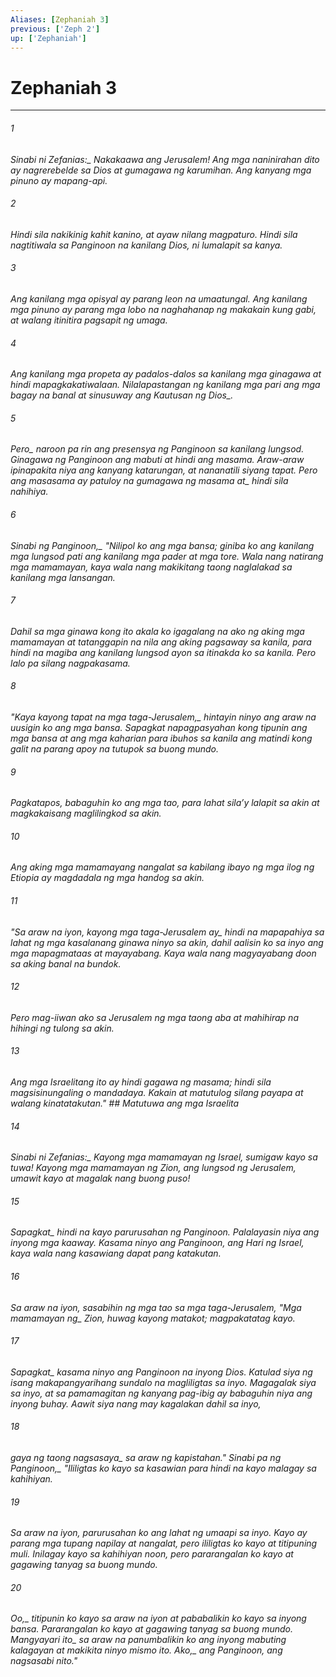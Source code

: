 ```yaml
---
Aliases: [Zephaniah 3]
previous: ['Zeph 2']
up: ['Zephaniah']
---
```

# Zephaniah 3

***






















###### 1 










<i class="trans-change">Sinabi ni Zefanias:_ Nakakaawa ang Jerusalem! Ang mga naninirahan dito ay nagrerebelde sa Dios at gumagawa ng karumihan. Ang kanyang mga pinuno ay mapang-api. 





















###### 2 










Hindi sila nakikinig kahit kanino, at ayaw nilang magpaturo. Hindi sila nagtitiwala sa Panginoon na kanilang Dios, ni lumalapit sa kanya. 





















###### 3 










Ang kanilang mga opisyal ay parang leon na umaatungal. Ang kanilang mga pinuno ay parang mga lobo na naghahanap ng makakain kung gabi, at walang itinitira pagsapit ng umaga. 





















###### 4 










Ang kanilang mga propeta ay padalos-dalos sa kanilang mga ginagawa at hindi mapagkakatiwalaan. Nilalapastangan ng kanilang mga pari ang mga bagay na banal at sinusuway ang Kautusan <i class="trans-change">ng Dios_. 





















###### 5 










<i class="trans-change">Pero_ naroon pa rin ang presensya ng Panginoon sa kanilang lungsod. Ginagawa ng Panginoon ang mabuti at hindi ang masama. Araw-araw ipinapakita niya ang kanyang katarungan, at nananatili siyang tapat. Pero ang masasama ay <i class="trans-change">patuloy na gumagawa ng masama at_ hindi sila nahihiya. 





















###### 6 










<i class="trans-change">Sinabi ng Panginoon,_ "Nilipol ko ang mga bansa; giniba ko ang kanilang mga lungsod pati ang kanilang mga pader at mga tore. Wala nang natirang mga mamamayan, kaya wala nang makikitang taong naglalakad sa kanilang mga lansangan. 





















###### 7 










Dahil sa mga ginawa kong ito akala ko igagalang na ako ng aking mga mamamayan at tatanggapin na nila ang aking pagsaway sa kanila, para hindi na magiba ang kanilang lungsod ayon sa itinakda ko sa kanila. Pero lalo pa silang nagpakasama. 





















###### 8 










"<i class="trans-change">Kaya kayong tapat na mga taga-Jerusalem,_ hintayin ninyo ang araw na uusigin ko ang mga bansa. Sapagkat napagpasyahan kong tipunin ang mga bansa at ang mga kaharian para ibuhos sa kanila ang matindi kong galit na parang apoy na tutupok sa buong mundo. 





















###### 9 










Pagkatapos, babaguhin ko ang mga tao, para lahat silaʼy lalapit sa akin at magkakaisang maglilingkod sa akin. 





















###### 10 










Ang aking mga mamamayang nangalat sa kabilang ibayo ng mga ilog ng Etiopia ay magdadala ng mga handog sa akin. 





















###### 11 










"Sa araw na iyon, <i class="trans-change">kayong mga taga-Jerusalem ay_ hindi na mapapahiya sa lahat ng mga kasalanang ginawa ninyo sa akin, dahil aalisin ko sa inyo ang mga mapagmataas at mayayabang. Kaya wala nang magyayabang doon sa aking banal na bundok. 





















###### 12 










Pero mag-iiwan ako sa Jerusalem ng mga taong aba at mahihirap na hihingi ng tulong sa akin. 





















###### 13 










Ang mga Israelitang ito ay hindi gagawa ng masama; hindi sila magsisinungaling o mandadaya. Kakain at matutulog silang payapa at walang kinatatakutan." ## Matutuwa ang mga Israelita 





















###### 14 










<i class="trans-change">Sinabi ni Zefanias:_ Kayong mga mamamayan ng Israel, sumigaw kayo sa tuwa! Kayong mga mamamayan ng Zion, ang lungsod ng Jerusalem, umawit kayo at magalak nang buong puso! 





















###### 15 










<i class="trans-change">Sapagkat_ hindi na kayo parurusahan ng Panginoon. Palalayasin niya ang inyong mga kaaway. Kasama ninyo ang Panginoon, ang Hari ng Israel, kaya wala nang kasawiang dapat pang katakutan. 





















###### 16 










Sa araw na iyon, sasabihin ng mga tao sa mga taga-Jerusalem, "<i class="trans-change">Mga mamamayan ng_ Zion, huwag kayong matakot; magpakatatag kayo. 





















###### 17 










<i class="trans-change">Sapagkat_ kasama ninyo ang Panginoon na inyong Dios. Katulad siya ng isang makapangyarihang sundalo na magliligtas sa inyo. Magagalak siya sa inyo, at sa pamamagitan ng kanyang pag-ibig ay babaguhin niya ang inyong buhay. Aawit siya nang may kagalakan dahil sa inyo, 





















###### 18 










gaya <i class="trans-change">ng taong nagsasaya_ sa araw ng kapistahan." <i class="trans-change">Sinabi pa ng Panginoon,_ "Ililigtas ko kayo sa kasawian para hindi na kayo malagay sa kahihiyan. 





















###### 19 










Sa araw na iyon, parurusahan ko ang lahat ng umaapi sa inyo. Kayo ay parang mga tupang napilay at nangalat, pero ililigtas ko kayo at titipuning muli. Inilagay kayo sa kahihiyan noon, pero pararangalan ko kayo at gagawing tanyag sa buong mundo. 





















###### 20 










<i class="trans-change">Oo,_ titipunin ko kayo sa araw na iyon at pababalikin ko kayo sa inyong bansa. Pararangalan ko kayo at gagawing tanyag sa buong mundo. <i class="trans-change">Mangyayari ito_ sa araw na panumbalikin ko ang inyong mabuting kalagayan at makikita ninyo mismo ito. <i class="trans-change">Ako,_ ang Panginoon, ang nagsasabi nito."
